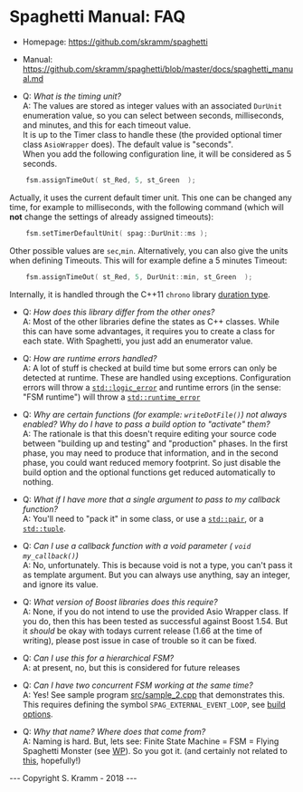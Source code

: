 # Spaghetti Manual: FAQ

 - Homepage: https://github.com/skramm/spaghetti
 - Manual: https://github.com/skramm/spaghetti/blob/master/docs/spaghetti_manual.md

- Q: *What is the timing unit?*<br/>
A: The values are stored as integer values with an associated ```DurUnit``` enumeration value, so you can select between seconds, milliseconds, and minutes, and this for each timeout value.<br>
It is up to the Timer class to handle these (the provided optional timer class ```AsioWrapper``` does).
The default value is "seconds".<br>
When you add the following configuration line, it will be considered as 5 seconds.
```C++
	fsm.assignTimeOut( st_Red, 5, st_Green  );
```
Actually, it uses the current default timer unit.
This one can be changed any time, for example to milliseconds, with the following command (which will **not** change the settings of already assigned timeouts):
```C++
	fsm.setTimerDefaultUnit( spag::DurUnit::ms );
```
Other possible values are ```sec```,```min```.
Alternatively, you can also give the units when defining Timeouts. This will for example define a 5 minutes Timeout:
```C++
	fsm.assignTimeOut( st_Red, 5, DurUnit::min, st_Green  );
```
Internally, it is handled through the C++11 ```chrono``` library
[duration type](http://en.cppreference.com/w/cpp/chrono/duration).

- Q: *How does this library differ from the other ones?*<br/>
A: Most of the other libraries define the states as C++ classes.
While this can have some advantages, it requires you to create a class for each state.
With Spaghetti, you just add an enumerator value.

- Q: *How are runtime errors handled?*<br/>
A: A lot of stuff is checked at build time but some errors can only be detected at runtime.
These are handled using exceptions.
Configuration errors will throw a
[```std::logic_error```](http://en.cppreference.com/w/cpp/error/logic_error)
and runtime errors (in the sense: "FSM runtime") will throw a
[```std::runtime_error```](http://en.cppreference.com/w/cpp/error/runtime_error)

- Q: *Why are certain functions (for example: ```writeDotFile()```) not always enabled? Why do I have to pass a build option to "activate" them?*<br/>
A: The rationale is that this doesn't require editing your source code between "building up and testing" and "production" phases.
In the first phase, you may need to produce that information, and in the second phase, you could want reduced memory footprint.
So just disable the build option and the optional functions get reduced automatically to nothing.

- Q: *What if I have more that a single argument to pass to my callback function?*<br/>
A: You'll need to "pack it" in some class, or use a
[```std::pair```](http://en.cppreference.com/w/cpp/utility/pair),
or a [```std::tuple```](http://en.cppreference.com/w/cpp/utility/tuple).

- Q: *Can I use a callback function with a void parameter ( ```void my_callback()```)*<br/>
A: No, unfortunately. This is because void is not a type, you can't pass it as template argument. But you can always use anything, say an integer, and ignore its value.

- Q: *What version of Boost libraries does this require?*<br>
A: None, if you do not intend to use the provided Asio Wrapper class.
If you do, then this has been tested as successful against Boost 1.54.
But it *should* be okay with todays current release (1.66 at the time of writing), please post issue in case of trouble so it can be fixed.

- Q: *Can I use this for a hierarchical FSM?*<br/>
A: at present, no, but this is considered for future releases

- Q: *Can I have two concurrent FSM working at the same time?*<br/>
A: Yes! See sample program [src/sample_2.cpp](../../../tree/master/src/sample_2.cpp) that demonstrates this.
This requires defining the symbol ```SPAG_EXTERNAL_EVENT_LOOP```, see [build options](spaghetti_options.md).


- Q: *Why that name? Where does that come from?*<br/>
A: Naming is hard. But, lets see: Finite State Machine = FSM = Flying Spaghetti Monster
(see [WP](https://en.wikipedia.org/wiki/Flying_Spaghetti_Monster)).
So you got it.
(and certainly not related to [this](https://en.wikipedia.org/wiki/Spaghetti_code), hopefully!)

--- Copyright S. Kramm - 2018 ---
